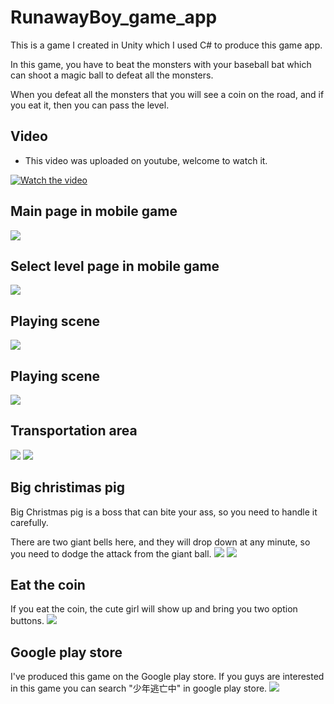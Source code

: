 # RunawayBoy_game_app
This is a game I created in Unity which I used C# to produce this game app.

In this game, you have to beat the monsters with your baseball bat which can shoot a magic ball to defeat all the monsters.

When you defeat all the monsters that you will see a coin on the road, and if you eat it, then you can pass the level.

## Video
* This video was uploaded on youtube, welcome to watch it.

[![Watch the video](https://raw.githubusercontent.com/weitsung50110/Runaway_game/master/github_images/少年逃亡中APP.png)](https://www.youtube.com/watch?v=vAAcT1U9pr4&t=192s&ab_channel=%E5%B4%B4%E5%B4%B4)

## Main page in mobile game
![](https://raw.githubusercontent.com/weitsung50110/Runaway_game/master/github_images/0.jpg)
## Select level page in mobile game
![](https://raw.githubusercontent.com/weitsung50110/Runaway_game/master/github_images/1.jpg)
## Playing scene
![](https://raw.githubusercontent.com/weitsung50110/Runaway_game/master/github_images/2.jpg)
## Playing scene
![](https://raw.githubusercontent.com/weitsung50110/Runaway_game/master/github_images/3.jpg)
## Transportation area
![](https://raw.githubusercontent.com/weitsung50110/Runaway_game/master/github_images/6.jpg)
![](https://raw.githubusercontent.com/weitsung50110/Runaway_game/master/github_images/7.jpg)
## Big christimas pig
Big Christmas pig is a boss that can bite your ass, so you need to handle it carefully.

There are two giant bells here, and they will drop down at any minute, so you need to dodge the attack from the giant ball.
![](https://raw.githubusercontent.com/weitsung50110/Runaway_game/master/github_images/8.jpg)
![](https://raw.githubusercontent.com/weitsung50110/Runaway_game/master/github_images/9.jpg)
## Eat the coin
If you eat the coin, the cute girl will show up and bring you two option buttons.
![](https://raw.githubusercontent.com/weitsung50110/Runaway_game/master/github_images/5.jpg)
## Google play store
I've produced this game on the Google play store. If you guys are interested in this game you can search "少年逃亡中" in google play store.
![](https://raw.githubusercontent.com/weitsung50110/Runaway_game/master/github_images/4.jpg)
